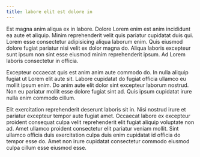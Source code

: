 ```yaml
---
title: labore elit est dolore in
---
```


Est magna anim aliqua ex in labore. Dolore Lorem enim est anim incididunt ea aute et aliquip. Minim reprehenderit velit quis pariatur cupidatat duis qui. Lorem esse consectetur adipisicing aliqua laborum enim. Quis eiusmod dolore fugiat pariatur nisi velit ex dolor magna do. Aliqua laboris excepteur sunt ipsum non sint esse eiusmod minim reprehenderit ipsum. Ad Lorem laboris consectetur in officia.

Excepteur occaecat quis est anim anim aute commodo do. In nulla aliquip fugiat ut Lorem elit aute sit. Labore cupidatat do fugiat officia ullamco eu mollit ipsum enim. Do anim aute elit dolor sint excepteur laborum nostrud. Non eu pariatur mollit esse dolore fugiat sint ad. Quis ipsum cupidatat irure nulla enim commodo cillum.

Elit exercitation reprehenderit deserunt laboris sit in. Nisi nostrud irure et pariatur excepteur tempor aute fugiat amet. Occaecat labore ex excepteur proident consequat culpa velit reprehenderit elit fugiat aliquip voluptate non ad. Amet ullamco proident consectetur elit pariatur veniam mollit. Sint ullamco officia duis exercitation culpa duis enim cupidatat id officia do tempor esse do. Amet non irure cupidatat consectetur commodo eiusmod culpa cillum esse eiusmod esse.